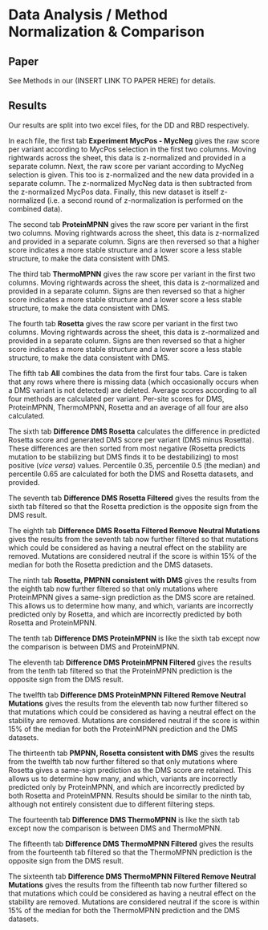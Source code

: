 # Data Analysis / Method Normalization & Comparison

## Paper

See Methods in our (INSERT LINK TO PAPER HERE) for details.

## Results

Our results are split into two excel files, for the DD and RBD respectively.

In each file, the first tab **Experiment MycPos - MycNeg** gives the raw score per variant according to MycPos selection in the first two columns. Moving rightwards across the sheet, this data is z-normalized and provided in a separate column. Next, the raw score per variant according to MycNeg selection is given. This too is z-normalized and the new data provided in a separate column. The z-normalized MycNeg data is then subtracted from the z-normalized MycPos data. Finally, this new dataset is itself z-normalized (i.e. a second round of z-normalization is performed on the combined data).

The second tab **ProteinMPNN** gives the raw score per variant in the first two columns. Moving rightwards across the sheet, this data is z-normalized and provided in a separate column. Signs are then reversed so that a higher score indicates a more stable structure and a lower score a less stable structure, to make the data consistent with DMS.

The third tab **ThermoMPNN** gives the raw score per variant in the first two columns. Moving rightwards across the sheet, this data is z-normalized and provided in a separate column. Signs are then reversed so that a higher score indicates a more stable structure and a lower score a less stable structure, to make the data consistent with DMS.

The fourth tab **Rosetta** gives the raw score per variant in the first two columns. Moving rightwards across the sheet, this data is z-normalized and provided in a separate column. Signs are then reversed so that a higher score indicates a more stable structure and a lower score a less stable structure, to make the data consistent with DMS.

The fifth tab **All** combines the data from the first four tabs. Care is taken that any rows where there is missing data (which occasionally occurs when a DMS variant is not detected) are deleted. Average scores according to all four methods are calculated per variant. Per-site scores for DMS, ProteinMPNN, ThermoMPNN, Rosetta and an average of all four are also calculated.

The sixth tab **Difference DMS Rosetta** calculates the difference in predicted Rosetta score and generated DMS score per variant (DMS minus Rosetta). These differences are then sorted from most negative (Rosetta predicts mutation to be stabilizing but DMS finds it to be destabilizing) to most positive (*vice versa*) values. Percentile 0.35, percentile 0.5 (the median) and percentile 0.65 are calculated for both the DMS and Rosetta datasets, and provided.

The seventh tab **Difference DMS Rosetta Filtered** gives the results from the sixth tab filtered so that the Rosetta prediction is the opposite sign from the DMS result.

The eighth tab **Difference DMS Rosetta Filtered Remove Neutral Mutations** gives the results from the seventh tab now further filtered so that mutations which could be considered as having a neutral effect on the stability are removed. Mutations are considered neutral if the score is within 15% of the median for both the Rosetta prediction and the DMS datasets.

The ninth tab **Rosetta, PMPNN consistent with DMS** gives the results from the eighth tab now further filtered so that only mutations where ProteinMPNN gives a same-sign prediction as the DMS score are retained. This allows us to determine how many, and which, variants are incorrectly predicted only by Rosetta, and which are incorrectly predicted by both Rosetta and ProteinMPNN.

The tenth tab **Difference DMS ProteinMPNN** is like the sixth tab except now the comparison is between DMS and ProteinMPNN. 

The eleventh tab **Difference DMS ProteinMPNN Filtered** gives the results from the tenth tab filtered so that the ProteinMPNN prediction is the opposite sign from the DMS result.

The twelfth tab **Difference DMS ProteinMPNN Filtered Remove Neutral Mutations** gives the results from the eleventh tab now further filtered so that mutations which could be considered as having a neutral effect on the stability are removed. Mutations are considered neutral if the score is within 15% of the median for both the ProteinMPNN prediction and the DMS datasets.

The thirteenth tab **PMPNN, Rosetta consistent with DMS** gives the results from the twelfth tab now further filtered so that only mutations where Rosetta gives a same-sign prediction as the DMS score are retained. This allows us to determine how many, and which, variants are incorrectly predicted only by ProteinMPNN, and which are incorrectly predicted by both Rosetta and ProteinMPNN. Results should be similar to the ninth tab, although not entirely consistent due to different filtering steps.

The fourteenth tab **Difference DMS ThermoMPNN** is like the sixth tab except now the comparison is between DMS and ThermoMPNN.

The fifteenth tab **Difference DMS ThermoMPNN Filtered** gives the results from the fourteenth tab filtered so that the ThermoMPNN prediction is the opposite sign from the DMS result.

The sixteenth tab **Difference DMS ThermoMPNN Filtered Remove Neutral Mutations** gives the results from the fifteenth tab now further filtered so that mutations which could be considered as having a neutral effect on the stability are removed. Mutations are considered neutral if the score is within 15% of the median for both the ThermoMPNN prediction and the DMS datasets.


